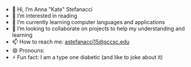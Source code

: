 - 👋 Hi, I’m Anna "Kate" Stefanacci
- 👀 I’m interested in reading
- 🌱 I’m currently learning computer languages and applications
- 💞️ I’m looking to collaborate on projects to help my understanding and learning
- 📫 How to reach me: astefanacci15@sccsc.edu
- 😄 Pronouns:
- ⚡ Fun fact: I am a type one diabetic (and like to joke about it)

<!---
astefanacci15/astefanacci15 is a ✨ special ✨ repository because its `README.md` (this file) appears on your GitHub profile.
You can click the Preview link to take a look at your changes.
--->
